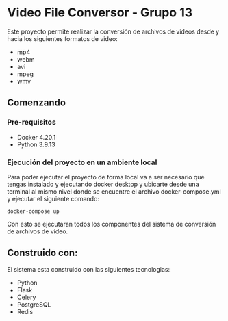 # Video File Conversor - Grupo 13

Este proyecto permite realizar la conversión de archivos de videos desde y hacia los siguientes formatos de video:
* mp4
* webm
* avi
* mpeg
* wmv

## Comenzando


### Pre-requisitos
* Docker 4.20.1
* Python 3.9.13

### Ejecución del proyecto en un ambiente local
Para poder ejecutar el proyecto de forma local va a ser necesario que tengas instalado y ejecutando docker desktop y ubicarte desde una terminal al mismo nivel donde se encuentre el archivo docker-compose.yml y ejecutar el siguiente comando:

```
docker-compose up
```
Con esto se ejecutaran todos los componentes del sistema de conversión de archivos de video.

## Construido con:
El sistema esta construido con las siguientes tecnologias:

* Python
* Flask
* Celery
* PostgreSQL
* Redis